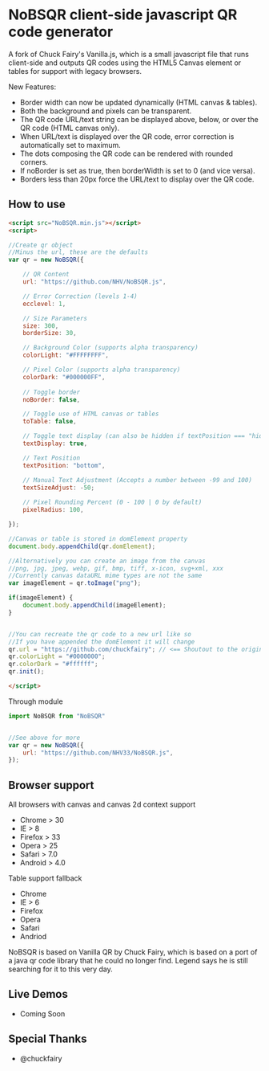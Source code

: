 # NoBSQR client-side javascript QR code generator

A fork of Chuck Fairy's Vanilla.js, which is a small javascript file that runs client-side and outputs QR codes using the HTML5 Canvas element or tables for support with legacy browsers.

New Features:
- Border width can now be updated dynamically (HTML canvas & tables).
- Both the background and pixels can be transparent.
- The QR code URL/text string can be displayed above, below, or over the QR code (HTML canvas only).
- When URL/text is displayed over the QR code, error correction is automatically set to maximum.
- The dots composing the QR code can be rendered with rounded corners.
- If noBorder is set as true, then borderWidth is set to 0 (and vice versa).
- Borders less than 20px force the URL/text to display over the QR code.

## How to use

```html
<script src="NoBSQR.min.js"></script>
<script>

//Create qr object
//Minus the url, these are the defaults
var qr = new NoBSQR({

    // QR Content
    url: "https://github.com/NHV/NoBSQR.js",

    // Error Correction (levels 1-4)
    ecclevel: 1,

    // Size Parameters
    size: 300,
    borderSize: 30,

    // Background Color (supports alpha transparency)
    colorLight: "#FFFFFFFF",

    // Pixel Color (supports alpha transparency)
    colorDark: "#000000FF",
    
    // Toggle border
    noBorder: false,

    // Toggle use of HTML canvas or tables
    toTable: false,

    // Toggle text display (can also be hidden if textPosition === "hidden")
    textDisplay: true,

    // Text Position
    textPosition: "bottom",

    // Manual Text Adjustment (Accepts a number between -99 and 100)
    textSizeAdjust: -50;
    
    // Pixel Rounding Percent (0 - 100 | 0 by default)
    pixelRadius: 100,

});

//Canvas or table is stored in domElement property
document.body.appendChild(qr.domElement);

//Alternatively you can create an image from the canvas
//png, jpg, jpeg, webp, gif, bmp, tiff, x-icon, svg+xml, xxx
//Currently canvas dataURL mime types are not the same
var imageElement = qr.toImage("png");

if(imageElement) {
    document.body.appendChild(imageElement);
}


//You can recreate the qr code to a new url like so
//If you have appended the domElement it will change
qr.url = "https://github.com/chuckfairy"; // <== Shoutout to the original creator
qr.colorLight = "#0000000";
qr.colorDark = "#ffffff";
qr.init();

</script>
```

Through module

```js
import NoBSQR from "NoBSQR"


//See above for more
var qr = new NoBSQR({
    url: "https://github.com/NHV33/NoBSQR.js",
});
```

## Browser support

All browsers with canvas and canvas 2d context support
* Chrome > 30
* IE > 8
* Firefox > 33
* Opera > 25
* Safari > 7.0
* Android > 4.0

Table support fallback

* Chrome
* IE > 6
* Firefox
* Opera
* Safari
* Andriod

NoBSQR is based on Vanilla QR by Chuck Fairy, which is based on a port of a java qr code library that he could no longer find. Legend says he is still searching for it to this very day.

## Live Demos

* Coming Soon

## Special Thanks

- @chuckfairy
